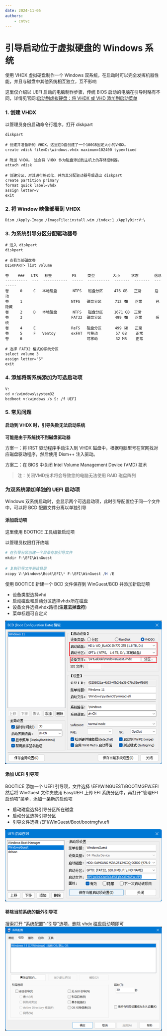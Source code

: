 ```yaml
---
date: 2024-11-05 
authors:
    - cntvc
---
```

# 引导启动位于虚拟硬盘的 Windows 系统

<!-- more -->

使用 VHDX 虚拟硬盘制作一个 Windows 双系统，在启动时可以完全发挥机器性能，并且与磁盘中其他系统相互独立，互不影响

这里仅介绍以 UEFI 启动的电脑制作步骤，传统 BIOS 启动的电脑在引导时略有不同，详情见官网:[启动到虚拟硬盘：将 VHDX 或 VHD 添加到启动菜单](https://learn.microsoft.com/zh-cn/windows-hardware/manufacture/desktop/boot-to-vhd--native-boot--add-a-virtual-hard-disk-to-the-boot-menu?view=windows-11)

### 1. 创建 VHDX 

以管理员身份启动命令行程序，打开 diskpart
```powshell
diskpart

# 创建并准备新的 VHDX。这里在D盘创建了一个100GB固定大小的VHDX。
create vdisk file=D:\windows.vhdx maximum=102400 type=fixed

# 附加 VHDX。 这会将 VHDX 作为磁盘添加到主机上的存储控制器。
attach vdisk

# 创建分区，对其进行格式化，并为其分配驱动器号后退出 diskpart
create partition primary
format quick label=vhdx
assign letter=v
exit
```

### 2. 将 Window 映像部署到 VHDX
```powshell
Dism /Apply-Image /ImageFile:install.wim /index:1 /ApplyDir:V:\
```

### 3. 为系统引导分区分配驱动器号
```powshell
# 进入 diskpart
diskpart

# 查看当前磁盘卷
DISKPART> list volume

卷    ###   LTR   标签         FS     类型        大小     状态       信息
----------  ---  -----------  -----  ----------  -------  -------  --------
卷     0     C   本地磁盘       NTFS   磁盘分区     476 GB   正常      启动
卷     1                      NTFS   磁盘分区      712 MB   正常      已隐藏
卷     2     D   本地磁盘       NTFS   磁盘分区     1671 GB  正常
卷     3                      FAT32  磁盘分区      499 MB   正常      系统
卷     4     E                ReFS   磁盘分区      499 GB   正常
卷     5     F   Ventoy       exFAT  可移动        57 GB    正常
卷     6                             可移动        32 MB    正常

# 选择 FAT32 格式的系统分区
select volume 3
assign letter="S"
exit
```

### 4. 添加将新系统添加为可选启动项
```powshell
V:
cd v:\windows\system32
bcdboot v:\windows /s S: /f UEFI
```

### 5. 常见问题

#### 启动到 VHDX 时，引导失败无法启动系统
**可能是由于系统找不到磁盘驱动器**

方案一：将 IRST 驱动程序手动注入到 VHDX 磁盘中，根据电脑型号在官网找对应磁盘驱动程序，然后使用 Dism++ 注入驱动。

方案二：在 BIOS 中关闭 Intel Volume Management Device (VMD) 技术
> 注：关闭VMD技术将会导致您的电脑无法使用 RAID 磁盘阵列


### 为双系统添加单独的 UEFI 启动项

Windows 双系统启动时，会显示两个可选启动项，此时引导配置位于同一个文件中，可以将 BCD 配置文件分离以单独引导

#### 添加启动项
这里使用 BOOTICE 工具编辑启动项

以管理员权限打开终端
```powershell
# 在引导分区创建一个目录存放引导文件
mkdir F:\EFI\WinGuest

# 复制引导文件到该目录
xcopy V:\Windows\Boot\EFI\* F:\EFI\WinGuest /H /E 
```

使用 BOOTICE 新建一个 BCD 文件保存到 WinGuest/BCD 并添加新启动项

- 设备类型选择vhd
- 启动磁盘和启动分区选择vhdx所在磁盘
- 设备文件选择vhdx路径(**注意去掉盘符**)
- 菜单标题可自定义

![edit-boot](../assets/boot-to-vhd-edit-boot.png)


#### 添加 UEFI 引导项
BOOTICE 添加一个 UEFI 引导项，文件选择 \EFI\WINGUEST\BOOTMGFW.EFI
然后将 WinGuest 文件夹使用 EasyUEFI 上传 EFI 系统分区中，再打开"管理EFI启动项"菜单，添加一条新的启动项

- 启动磁盘选择引导分区所在磁盘
- 启动分区选择引导分区
- 引导文件选择 /EFI/WinGuest/Boot/bootmgfw.efi

![add-uifi](../assets/boot-to-vhd-WInGuest-UEFI.png)

#### 移除当前系统的额外引导项
搜索打开 “系统配置”-“引导”选项，删除 vhdx 磁盘启动项即可
![sys-config](../assets/boot-to-vhd-sys-config.png)
